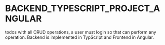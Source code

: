 # BACKEND_TYPESCRIPT_PROJECT_ANGULAR

todos with all CRUD operations, a user must login so that can perform any operation.
Backend is implemented in TypScript and Frontend in Angular.
